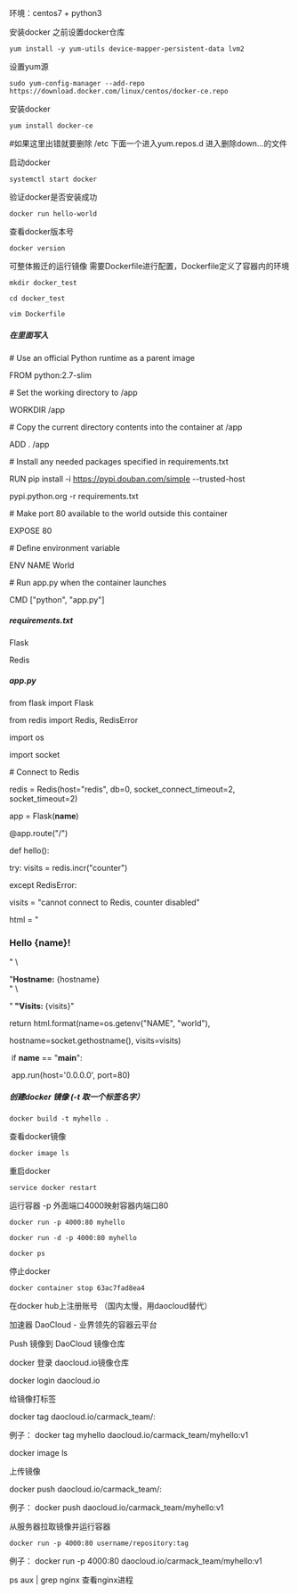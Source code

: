 环境：centos7 + python3 

安装docker 之前设置docker仓库

`yum install -y yum-utils device-mapper-persistent-data lvm2`

设置yum源

`sudo yum-config-manager --add-repo https://download.docker.com/linux/centos/docker-ce.repo`

安装docker 

`yum install docker-ce`

\#如果这里出错就要删除 /etc 下面一个进入yum.repos.d   进入删除down...的文件

启动docker

`systemctl start docker`

验证docker是否安装成功

`docker run hello-world`

查看docker版本号

 `docker version`

可整体搬迁的运⾏镜像 需要Dockerfile进⾏配置，Dockerfile定义了容器内的环境 

`mkdir docker_test` 

`cd docker_test` 

`vim Dockerfile`

##### 在里面写入

\# Use an official Python runtime as a parent image

FROM python:2.7-slim

\# Set the working directory to /app

WORKDIR /app

\# Copy the current directory contents into the container at /app

ADD . /app

\# Install any needed packages specified in requirements.txt

RUN pip install -i https://pypi.douban.com/simple --trusted-host

pypi.python.org -r requirements.txt

\# Make port 80 available to the world outside this container

EXPOSE 80

\# Define environment variable

ENV NAME World

\# Run app.py when the container launches

CMD ["python", "app.py"]



##### requirements.txt



Flask 

Redis



##### app.py 



from flask import Flask

from redis import Redis, RedisError 

import os 

import socket 

\# Connect to Redis 

redis = Redis(host="redis", db=0, socket_connect_timeout=2, socket_timeout=2) 

app = Flask(__name__) 

@app.route("/") 

def hello(): 

try: visits = redis.incr("counter") 

except RedisError: 

visits = "cannot connect to Redis, counter disabled" 

html = "<h3>Hello {name}!</h3>" \

 "<b>Hostname:</b> {hostname}<br/>" \

"<b> "Visits: </b>{visits}" 

return html.format(name=os.getenv("NAME", "world"),

hostname=socket.gethostname(), visits=visits)

​       if __name__ == "__main__": 

​       		app.run(host='0.0.0.0', port=80)



##### 创建docker 镜像 (-t 取⼀个标签名字）

`docker build -t myhello .`

查看docker镜像 

`docker image ls`

重启docker

`service docker restart`

运⾏容器 -p 外⾯端⼝4000映射容器内端⼝80

`docker run -p 4000:80 myhello`

`docker run -d -p 4000:80 myhello`

`docker ps`





停⽌docker

`docker container stop 63ac7fad8ea4`

在docker hub上注册账号 （国内太慢，⽤daocloud替代）

加速器 DaoCloud - 业界领先的容器云平台

Push 镜像到 DaoCloud 镜像仓库

docker 登录 daocloud.io镜像仓库

docker login daocloud.io

给镜像打标签

docker tag <your-image> daocloud.io/carmack_team/<your-image>:<tag>

例⼦： docker tag myhello daocloud.io/carmack_team/myhello:v1

docker image ls

上传镜像

docker push daocloud.io/carmack_team/<your-image>:<tag>

例⼦： docker push daocloud.io/carmack_team/myhello:v1

从服务器拉取镜像并运⾏容器

`docker run -p 4000:80 username/repository:tag`

例⼦： docker run -p 4000:80 daocloud.io/carmack_team/myhello:v1

ps aux |  grep nginx 查看nginx进程